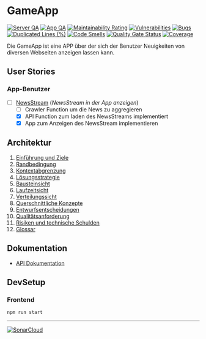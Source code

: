 # GameApp
[![Server QA](https://github.com/Skanky0815/NerdBubble/actions/workflows/server_qa.yml/badge.svg)](https://github.com/Skanky0815/NerdBubble/actions/workflows/server_qa.yml)
[![App QA](https://github.com/Skanky0815/NerdBubble/actions/workflows/app_qa.yml/badge.svg)](https://github.com/Skanky0815/NerdBubble/actions/workflows/app_qa.yml)
[![Maintainability Rating](https://sonarcloud.io/api/project_badges/measure?project=Skanky0815_NerdBubble&metric=sqale_rating)](https://sonarcloud.io/summary/new_code?id=Skanky0815_NerdBubble)
[![Vulnerabilities](https://sonarcloud.io/api/project_badges/measure?project=Skanky0815_NerdBubble&metric=vulnerabilities)](https://sonarcloud.io/summary/new_code?id=Skanky0815_NerdBubble)
[![Bugs](https://sonarcloud.io/api/project_badges/measure?project=Skanky0815_NerdBubble&metric=bugs)](https://sonarcloud.io/summary/new_code?id=Skanky0815_NerdBubble)
[![Duplicated Lines (%)](https://sonarcloud.io/api/project_badges/measure?project=Skanky0815_NerdBubble&metric=duplicated_lines_density)](https://sonarcloud.io/summary/new_code?id=Skanky0815_NerdBubble)
[![Code Smells](https://sonarcloud.io/api/project_badges/measure?project=Skanky0815_NerdBubble&metric=code_smells)](https://sonarcloud.io/summary/new_code?id=Skanky0815_NerdBubble)
[![Quality Gate Status](https://sonarcloud.io/api/project_badges/measure?project=Skanky0815_NerdBubble&metric=alert_status)](https://sonarcloud.io/summary/new_code?id=Skanky0815_NerdBubble)
[![Coverage](https://sonarcloud.io/api/project_badges/measure?project=Skanky0815_NerdBubble&metric=coverage)](https://sonarcloud.io/summary/new_code?id=Skanky0815_NerdBubble)

Die GameApp ist eine APP über der sich der Benutzer Neuigkeiten von diversen Webseiten anzeigen lassen kann.

## User Stories

### App-Benutzer
- [ ] [NewsStream](doku/userStories/newsStream.md) (*NewsStream in der App anzeigen*)
  - [ ] Crawler Function um die News zu aggregieren
  - [x] API Function zum laden des NewsStreams implementiert 
  - [x] App zum Anzeigen des NewsStream implementieren

## Architektur
1. [Einführung und Ziele](doku/architecture/1_Einfuehrung_Ziele.md)
2. [Randbedingung](doku/architecture/2_Randbedingung.md)
3. [Kontextabgrenzung](doku/architecture/3_Kontextabgrenzung.md)
4. [Lösungsstrategie](doku/architecture/4_Loesungsstrategie.md)
5. [Bausteinsicht](doku/architecture/5_Bausteinsicht.md)
6. [Laufzeitsicht](doku/architecture/6_Laufzeitsicht.md)
7. [Verteilungssicht](doku/architecture/7_Verteilungssicht.md)
8. [Querschnittliche Konzepte](doku/architecture/8_Querschnittliche_Konzepte.md)
9. [Entwurfsentscheidungen](doku/architecture/9_Entwurfsentscheidungen.md)
10. [Qualitätsanforderung](doku/architecture/10_Qualitaetsanforderung.md)
11. [Risiken und technische Schulden](doku/architecture/11_Risiken_technische_Schulden.md)
12. [Glossar](doku/architecture/12_Glossar.md)

## Dokumentation

- [API Dokumentation](server/storage/openapi.yml)

## DevSetup

### Frontend 

```bash
npm run start
```

--- 
[![SonarCloud](https://sonarcloud.io/images/project_badges/sonarcloud-white.svg)](https://sonarcloud.io/summary/new_code?id=Skanky0815_NerdBubble)
